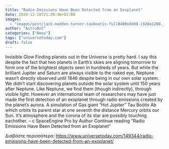 ```yaml
---
title: "Radio Emissions Have Been Detected from an Exoplanet"
date: 2020-12-20T21:28:46+01:00
images:
  - "images/post/jack-madden-turner-taubootis-full8400x6600-1920x1200.jpg"
author: "AstroBot"
categories: ["News"]
tags: ["universetoday.com"]
draft: false
---
```


Invisible Glow Finding planets out in the Universe is pretty hard. I say this despite the fact that two planets in Earth’s skies are aligning tomorrow to form one of the brightest objects seen in hundreds of years. But while the brilliant Jupiter and Saturn are always visible to the naked eye, Neptune wasn’t directly observed until 1846 despite being in our own solar system. We didn’t start discovering planets outside the solar system until 150 years after Neptune. Like Neptune, we find them (though indirectly), through visible light. However an international team of researchers may have just made the first detection of an exoplanet through radio emissions created by the planet’s aurora.  A simulation of Gas giant “Hot Jupiter” Tau Boötis Ab which orbits its parent star at one seventh the distance Mercury orbits our Sun. It’s atmosphere and the corona of its star are possibly touching eachother. – c SpaceEngine Pro by Author Continue reading “Radio Emissions Have Been Detected from an Exoplanet” 

Διαβάστε περισσότερα: https://www.universetoday.com/149344/radio-emissions-have-been-detected-from-an-exoplanet/
